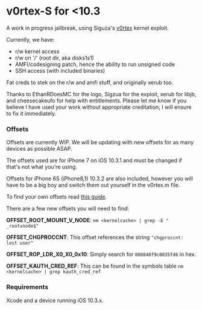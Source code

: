 # v0rtex-S for <10.3

A work in progress jailbreak, using Siguza's [v0rtex](https://github.com/Siguza/v0rtex) kernel exploit.

Currently, we have:
 - r/w kernel access
 - r/w on '/' (root dir, aka disks1s1)
 - AMFI/codesigning patch, hence the ability to run unsigned code
 - SSH access (with included binaries)

Fat creds to stek on the r/w and amfi stuff, and originally xerub too.

Thanks to EthanRDoesMC for the logo, Sigzua for the exploit, xerub for libjb, and cheesecakeufo for help with entitlements.
Please let me know if you believe I have used your work without appropriate creditation; I will ensure to fix it immediately. 

### Offsets

Offsets are currently WIP. We will be updating with new offsets for as many devices as possible ASAP.

The offsets used are for iPhone 7 on iOS 10.3.1 and must be changed if that's not what you're using.

Offsets for iPhone 6S (iPhone8,1) 10.3.2 are also included, however you will have to be a big boy and switch them out yourself in the v0rtex.m file.

To find your own offsets read [this guide](https://gist.github.com/uroboro/5b2b2b2aa1793132c4e91826ce844957).

There are a few new offsets you will need to find:

**OFFSET_ROOT_MOUNT_V_NODE**: ```nm <kernelcache> | grep -E " _rootvnode$"```

**OFFSET_CHGPROCCNT**: This offset references the string ```"chgproccnt: lost user"```

**OFFSET_ROP_LDR_X0_X0_0x10**: Simply search for ```000840f9c0035fd6``` in hex.

**OFFSET_KAUTH_CRED_REF**: This can be found in the symbols table ```nm <kernelcache> | grep kauth_cred_ref```

### Requirements

Xcode and a device running iOS 10.3.x.
